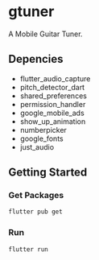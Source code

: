 # gtuner

A Mobile Guitar Tuner.

## Depencies
 - flutter_audio_capture
 - pitch_detector_dart
 - shared_preferences
 - permission_handler
 - google_mobile_ads
 - show_up_animation
 - numberpicker
 - google_fonts
 - just_audio

## Getting Started

### Get Packages

```bash
flutter pub get
```

### Run

```bash
flutter run
```
